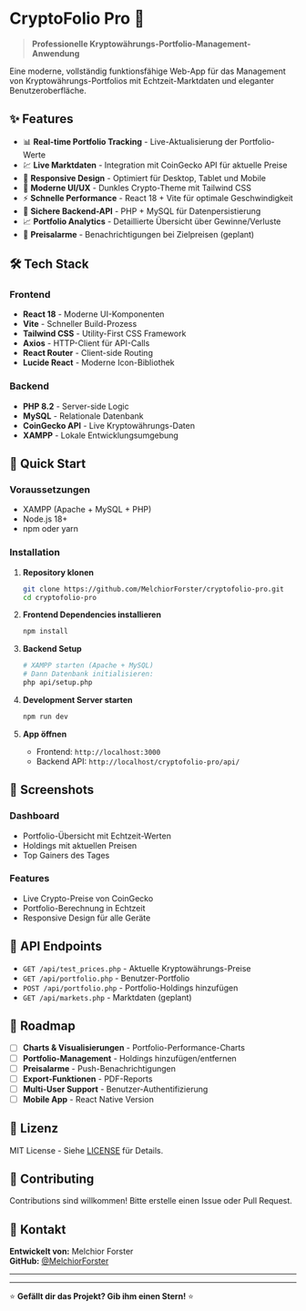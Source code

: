# CryptoFolio Pro 🚀

> **Professionelle Kryptowährungs-Portfolio-Management-Anwendung**

Eine moderne, vollständig funktionsfähige Web-App für das Management von Kryptowährungs-Portfolios mit Echtzeit-Marktdaten und eleganter Benutzeroberfläche.

## ✨ Features

- 📊 **Real-time Portfolio Tracking** - Live-Aktualisierung der Portfolio-Werte
- 💹 **Live Marktdaten** - Integration mit CoinGecko API für aktuelle Preise
- 📱 **Responsive Design** - Optimiert für Desktop, Tablet und Mobile
- 🎨 **Moderne UI/UX** - Dunkles Crypto-Theme mit Tailwind CSS
- ⚡ **Schnelle Performance** - React 18 + Vite für optimale Geschwindigkeit
- 🔐 **Sichere Backend-API** - PHP + MySQL für Datenpersistierung
- 📈 **Portfolio Analytics** - Detaillierte Übersicht über Gewinne/Verluste
- 🔔 **Preisalarme** - Benachrichtigungen bei Zielpreisen (geplant)

## 🛠️ Tech Stack

### Frontend

- **React 18** - Moderne UI-Komponenten
- **Vite** - Schneller Build-Prozess
- **Tailwind CSS** - Utility-First CSS Framework
- **Axios** - HTTP-Client für API-Calls
- **React Router** - Client-side Routing
- **Lucide React** - Moderne Icon-Bibliothek

### Backend

- **PHP 8.2** - Server-side Logic
- **MySQL** - Relationale Datenbank
- **CoinGecko API** - Live Kryptowährungs-Daten
- **XAMPP** - Lokale Entwicklungsumgebung

## 🚀 Quick Start

### Voraussetzungen

- XAMPP (Apache + MySQL + PHP)
- Node.js 18+
- npm oder yarn

### Installation

1. **Repository klonen**

   ```bash
   git clone https://github.com/MelchiorForster/cryptofolio-pro.git
   cd cryptofolio-pro
   ```

2. **Frontend Dependencies installieren**

   ```bash
   npm install
   ```

3. **Backend Setup**

   ```bash
   # XAMPP starten (Apache + MySQL)
   # Dann Datenbank initialisieren:
   php api/setup.php
   ```

4. **Development Server starten**

   ```bash
   npm run dev
   ```

5. **App öffnen**
   - Frontend: `http://localhost:3000`
   - Backend API: `http://localhost/cryptofolio-pro/api/`

## 📱 Screenshots

### Dashboard

- Portfolio-Übersicht mit Echtzeit-Werten
- Holdings mit aktuellen Preisen
- Top Gainers des Tages

### Features

- Live Crypto-Preise von CoinGecko
- Portfolio-Berechnung in Echtzeit
- Responsive Design für alle Geräte

## 🔧 API Endpoints

- `GET /api/test_prices.php` - Aktuelle Kryptowährungs-Preise
- `GET /api/portfolio.php` - Benutzer-Portfolio
- `POST /api/portfolio.php` - Portfolio-Holdings hinzufügen
- `GET /api/markets.php` - Marktdaten (geplant)

## 🎯 Roadmap

- [ ] **Charts & Visualisierungen** - Portfolio-Performance-Charts
- [ ] **Portfolio-Management** - Holdings hinzufügen/entfernen
- [ ] **Preisalarme** - Push-Benachrichtigungen
- [ ] **Export-Funktionen** - PDF-Reports
- [ ] **Multi-User Support** - Benutzer-Authentifizierung
- [ ] **Mobile App** - React Native Version

## 📄 Lizenz

MIT License - Siehe [LICENSE](LICENSE) für Details.

## 🤝 Contributing

Contributions sind willkommen! Bitte erstelle einen Issue oder Pull Request.

## 📧 Kontakt

**Entwickelt von:** Melchior Forster  
**GitHub:** [@MelchiorForster](https://github.com/MelchiorForster)

---

---

⭐ **Gefällt dir das Projekt? Gib ihm einen Stern!** ⭐
